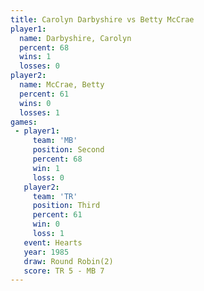 ```yaml
---
title: Carolyn Darbyshire vs Betty McCrae
player1:                   
  name: Darbyshire, Carolyn
  percent: 68              
  wins: 1                  
  losses: 0                
player2:                   
  name: McCrae, Betty      
  percent: 61              
  wins: 0                  
  losses: 1                
games:
 - player1:          
     team: 'MB'      
     position: Second
     percent: 68     
     win: 1          
     loss: 0         
   player2:         
     team: 'TR'     
     position: Third
     percent: 61    
     win: 0         
     loss: 1        
   event: Hearts       
   year: 1985          
   draw: Round Robin(2)
   score: TR 5 - MB 7  
---
```

